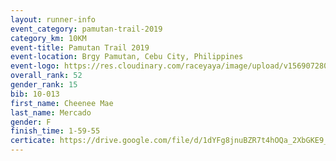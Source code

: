 ```yaml
---
layout: runner-info 
event_category: pamutan-trail-2019 
category_km: 10KM 
event-title: Pamutan Trail 2019 
event-location: Brgy Pamutan, Cebu City, Philippines 
event-logo: https://res.cloudinary.com/raceyaya/image/upload/v1569072806/logo/pamutan-trail_d8abrj.jpg 
overall_rank: 52
gender_rank: 15
bib: 10-013
first_name: Cheenee Mae
last_name: Mercado
gender: F
finish_time: 1-59-55
certicate: https://drive.google.com/file/d/1dYFg8jnuBZR7t4hOQa_2XbGKE9_Tdy4j/view?usp=sharing
---
```

